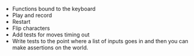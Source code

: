 - Functions bound to the keyboard
- Play and record
- Restart
- Flip characters
- Add tests for moves timing out
- Write tests to the point where a list of inputs goes in and then you can make assertions on the world. 